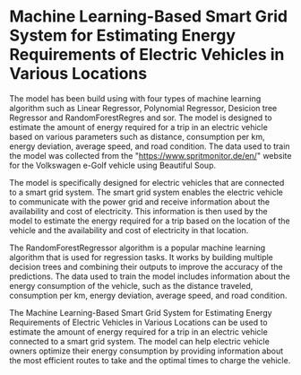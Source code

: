 # Machine Learning-Based Smart Grid System for Estimating Energy Requirements of Electric Vehicles in Various Locations

The model has been build using with four types of machine learning algorithm such as Linear Regressor, Polynomial Regressor, Desicion tree Regressor and RandomForestRegres and      sor. The model is designed to estimate the amount of energy required for a trip in an electric vehicle based on various parameters such as distance, consumption per km, energy deviation, average speed, and road condition. The data used to train the model was collected from the "https://www.spritmonitor.de/en/" website for the Volkswagen e-Golf vehicle using Beautiful Soup.

The model is specifically designed for electric vehicles that are connected to a smart grid system. The smart grid system enables the electric vehicle to communicate with the power grid and receive information about the availability and cost of electricity. This information is then used by the model to estimate the energy required for a trip based on the location of the vehicle and the availability and cost of electricity in that location.

The RandomForestRegressor algorithm is a popular machine learning algorithm that is used for regression tasks. It works by building multiple decision trees and combining their outputs to improve the accuracy of the predictions. The data used to train the model includes information about the energy consumption of the vehicle, such as the distance traveled, consumption per km, energy deviation, average speed, and road condition.

The Machine Learning-Based Smart Grid System for Estimating Energy Requirements of Electric Vehicles in Various Locations can be used to estimate the amount of energy required for a trip in an electric vehicle connected to a smart grid system. The model can help electric vehicle owners optimize their energy consumption by providing information about the most efficient routes to take and the optimal times to charge the vehicle.
